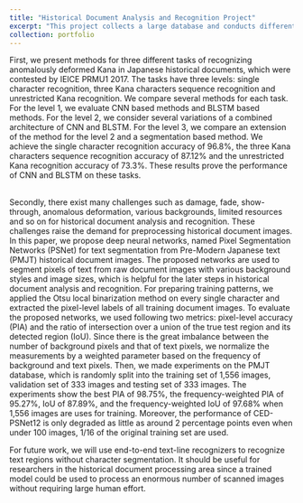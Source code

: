 ```yaml
---
title: "Historical Document Analysis and Recognition Project"
excerpt: "This project collects a large database and conducts different recognizers <br/><img src='/images/pmjt.png'>"
collection: portfolio
---
```


First, we  present  methods  for  three  different  tasks  of recognizing  anomalously  deformed  Kana  in  Japanese  historical documents, which were contested by IEICE PRMU1 2017. The tasks have three levels: single character recognition, three Kana characters  sequence  recognition  and  unrestricted  Kana recognition. We compare several methods for each task. For the level  1,  we  evaluate  CNN  based  methods  and  BLSTM  based methods.  For  the  level  2,  we  consider  several  variations  of  a combined architecture of CNN and BLSTM. For the level 3, we compare  an  extension  of  the  method  for  the  level  2  and  a segmentation  based  method.  We achieve  the  single  character recognition  accuracy  of  96.8%, the  three  Kana  characters sequence  recognition  accuracy  of  87.12%  and  the  unrestricted Kana  recognition  accuracy  of  73.3%.  These  results  prove  the performance of CNN and BLSTM on these tasks.

<br>
Secondly, there exist many challenges such as damage, fade, show-through, anomalous deformation, various backgrounds, limited resources and so on for historical document analysis and recognition. These challenges raise the demand for preprocessing historical document images. In this paper, we propose deep neural networks, named Pixel Segmentation Networks (PSNet) for text segmentation from Pre-Modern Japanese text (PMJT) historical document images. The proposed networks are used to segment pixels of text from raw document images with various background styles and image sizes, which is helpful for the later steps in historical document analysis and recognition. For preparing training patterns, we applied the Otsu local binarization method on every single character and extracted the pixel-level labels of all training document images. To evaluate the proposed networks, we used following two metrics: pixel-level accuracy (PlA) and the ratio of intersection over a union of the true test region and its detected region (IoU). Since there is the great imbalance between the number of background pixels and that of text pixels, we normalize the measurements by a weighted parameter based on the frequency of background and text pixels. Then, we made experiments on the PMJT database, which is randomly split into the training set of 1,556 images, validation set of 333 images and testing set of 333 images. The experiments show the best PlA of 98.75%, the frequency-weighted PlA of 95.27%, IoU of 87.89%, and the frequency-weighted IoU of 97.68% when 1,556 images are uses for training. Moreover, the performance of CED-PSNet12 is only degraded as little as around 2 percentage points even when under 100 images, 1/16 of the original training set are used.


For future work, we will use end-to-end text-line recognizers to recognize text regions without character segmentation. It should be useful for researchers in the historical document processing area since a trained model could be used to process an enormous number of scanned images without requiring large human effort.